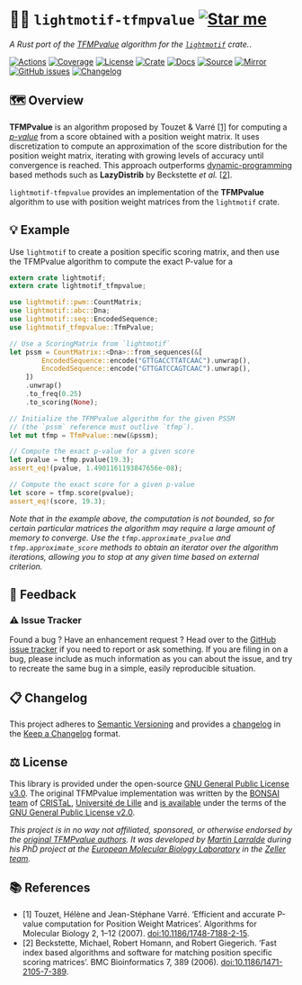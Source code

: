 # 🎼🧬 `lightmotif-tfmpvalue` [![Star me](https://img.shields.io/github/stars/althonos/lightmotif.svg?style=social&label=Star&maxAge=3600)](https://github.com/althonos/lightmotif/stargazers)

*A Rust port of the [TFMPvalue](https://bioinfo.lifl.fr/TFM/TFMpvalue/) algorithm for the [`lightmotif`](https://crates.io/crates/lightmotif) crate.*.

[![Actions](https://img.shields.io/github/actions/workflow/status/althonos/lightmotif/rust.yml?branch=main&logo=github&style=flat-square&maxAge=300)](https://github.com/althonos/lightmotif/actions)
[![Coverage](https://img.shields.io/codecov/c/gh/althonos/lightmotif?logo=codecov&style=flat-square&maxAge=3600)](https://codecov.io/gh/althonos/lightmotif/)
[![License](https://img.shields.io/badge/license-MIT-blue.svg?style=flat-square&maxAge=2678400)](https://choosealicense.com/licenses/mit/)
[![Crate](https://img.shields.io/crates/v/lightmotif-tfmpvalue.svg?maxAge=600&style=flat-square)](https://crates.io/crates/lightmotif-tfmpvalue)
[![Docs](https://img.shields.io/docsrs/lightmotif-tfmpvalue?maxAge=600&style=flat-square)](https://docs.rs/lightmotif-tfmpvalue)
[![Source](https://img.shields.io/badge/source-GitHub-303030.svg?maxAge=2678400&style=flat-square)](https://github.com/althonos/lightmotif/tree/main/lightmotif-tfmpvalue)
[![Mirror](https://img.shields.io/badge/mirror-EMBL-009f4d?style=flat-square&maxAge=2678400)](https://git.embl.de/larralde/lightmotif/)
[![GitHub issues](https://img.shields.io/github/issues/althonos/lightmotif.svg?style=flat-square&maxAge=600)](https://github.com/althonos/lightmotif/issues)
[![Changelog](https://img.shields.io/badge/keep%20a-changelog-8A0707.svg?maxAge=2678400&style=flat-square)](https://github.com/althonos/lightmotif/blob/master/CHANGELOG.md)

## 🗺️ Overview

**TFMPvalue** is an algorithm proposed by Touzet & Varré [\[1\]](#ref1) for 
computing a [*p-value*](https://en.wikipedia.org/wiki/P-value) from a score 
obtained with a position weight matrix.
It uses discretization to compute an approximation of the score distribution
for the position weight matrix, iterating with growing levels of accuracy 
until convergence is reached. This approach outperforms 
[dynamic-programming](https://en.wikipedia.org/wiki/Dynamic_programming)
based methods such as **LazyDistrib** by Beckstette *et al.* [\[2\]](#ref2).

`lightmotif-tfmpvalue` provides an implementation of the **TFMPvalue** algorithm
to use with position weight matrices from the `lightmotif` crate.

## 💡 Example

Use `lightmotif` to create a position specific scoring matrix, and then use
the TFMPvalue algorithm to compute the exact P-value for a 

```rust
extern crate lightmotif;
extern crate lightmotif_tfmpvalue;

use lightmotif::pwm::CountMatrix;
use lightmotif::abc::Dna;
use lightmotif::seq::EncodedSequence;
use lightmotif_tfmpvalue::TfmPvalue;

// Use a ScoringMatrix from `lightmotif`
let pssm = CountMatrix::<Dna>::from_sequences(&[
        EncodedSequence::encode("GTTGACCTTATCAAC").unwrap(),
        EncodedSequence::encode("GTTGATCCAGTCAAC").unwrap(),
    ])
    .unwrap()
    .to_freq(0.25)
    .to_scoring(None);

// Initialize the TFMPvalue algorithm for the given PSSM
// (the `pssm` reference must outlive `tfmp`).
let mut tfmp = TfmPvalue::new(&pssm);

// Compute the exact p-value for a given score
let pvalue = tfmp.pvalue(19.3);
assert_eq!(pvalue, 1.4901161193847656e-08);

// Compute the exact score for a given p-value
let score = tfmp.score(pvalue);
assert_eq!(score, 19.3);
```

*Note that in the example above, the computation is not bounded, so for certain
particular matrices the algorithm may require a large amount of memory to 
converge. Use the `tfmp.approximate_pvalue` and `tfmp.approximate_score` methods
to obtain an iterator over the algorithm iterations, allowing you to stop at 
any given time based on external criterion.*


## 💭 Feedback

### ⚠️ Issue Tracker

Found a bug ? Have an enhancement request ? Head over to the [GitHub issue
tracker](https://github.com/althonos/lightmotif/issues) if you need to report
or ask something. If you are filing in on a bug, please include as much
information as you can about the issue, and try to recreate the same bug
in a simple, easily reproducible situation.

<!-- ### 🏗️ Contributing

Contributions are more than welcome! See [`CONTRIBUTING.md`](https://github.com/althonos/lightmotif/blob/master/CONTRIBUTING.md) for more details. -->

## 📋 Changelog

This project adheres to [Semantic Versioning](http://semver.org/spec/v2.0.0.html)
and provides a [changelog](https://github.com/althonos/lightmotif/blob/master/CHANGELOG.md)
in the [Keep a Changelog](http://keepachangelog.com/en/1.0.0/) format.

## ⚖️ License

This library is provided under the open-source
[GNU General Public License v3.0](https://choosealicense.com/licenses/gpl-3.0/).
The original TFMPvalue implementation was written by the [BONSAI team](https://bioinfo.univ-lille.fr/)
of [CRISTaL](https://www.cristal.univ-lille.fr/), [Université de Lille](http://www.univ-lille.fr/)
and [is available](https://bioinfo.univ-lille.fr/tfm-pvalue/tfm-pvalue.php) 
under the terms of the [GNU General Public License v2.0](https://choosealicense.com/licenses/gpl-2.0/).

*This project is in no way not affiliated, sponsored, or otherwise endorsed
by the [original TFMPvalue authors](https://bioinfo.univ-lille.fr/). It was 
developed by [Martin Larralde](https://github.com/althonos/) during his PhD 
project at the [European Molecular Biology Laboratory](https://www.embl.de/)
in the [Zeller team](https://github.com/zellerlab).*

## 📚 References

- <a id="ref1">\[1\]</a> Touzet, Hélène and Jean-Stéphane Varré. ‘Efficient and accurate P-value computation for Position Weight Matrices’. Algorithms for Molecular Biology 2, 1–12 (2007). [doi:10.1186/1748-7188-2-15](https://doi.org/10.1186/1748-7188-2-15).
- <a id="ref2">\[2\]</a> Beckstette, Michael, Robert Homann, and Robert Giegerich. ‘Fast index based algorithms and software for matching position specific scoring matrices’. BMC Bioinformatics 7, 389 (2006). [doi:10.1186/1471-2105-7-389](https://doi.org/10.1186/1471-2105-7-389).

